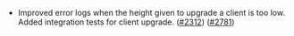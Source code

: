 - Improved error logs when the height given to upgrade a client
  is too low.
  Added integration tests for client upgrade.
  ([#2312](https://github.com/informalsystems/ibc-rs/issues/2312))
  ([#2781](https://github.com/informalsystems/hermes/issues/2781))